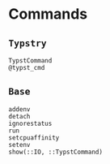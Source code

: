 
# Commands

## `Typstry`

```@docs
TypstCommand
@typst_cmd
```

## `Base`

```@docs
addenv
detach
ignorestatus
run
setcpuaffinity
setenv
show(::IO, ::TypstCommand)
```
